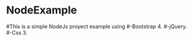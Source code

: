 # NodeExample
#This is a simple NodeJs proyect example using
  #-Bootstrap 4.
  #-jQuery.
  #-Css 3.

